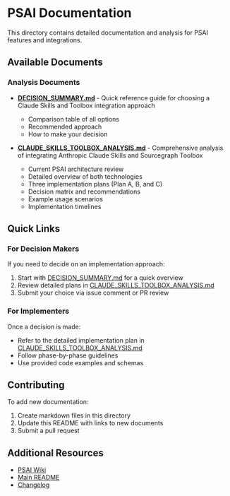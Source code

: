 # PSAI Documentation

This directory contains detailed documentation and analysis for PSAI features and integrations.

## Available Documents

### Analysis Documents

- **[DECISION_SUMMARY.md](./DECISION_SUMMARY.md)** - Quick reference guide for choosing a Claude Skills and Toolbox integration approach
  - Comparison table of all options
  - Recommended approach
  - How to make your decision

- **[CLAUDE_SKILLS_TOOLBOX_ANALYSIS.md](./CLAUDE_SKILLS_TOOLBOX_ANALYSIS.md)** - Comprehensive analysis of integrating Anthropic Claude Skills and Sourcegraph Toolbox
  - Current PSAI architecture review
  - Detailed overview of both technologies
  - Three implementation plans (Plan A, B, and C)
  - Decision matrix and recommendations
  - Example usage scenarios
  - Implementation timelines

## Quick Links

### For Decision Makers

If you need to decide on an implementation approach:
1. Start with [DECISION_SUMMARY.md](./DECISION_SUMMARY.md) for a quick overview
2. Review detailed plans in [CLAUDE_SKILLS_TOOLBOX_ANALYSIS.md](./CLAUDE_SKILLS_TOOLBOX_ANALYSIS.md)
3. Submit your choice via issue comment or PR review

### For Implementers

Once a decision is made:
- Refer to the detailed implementation plan in [CLAUDE_SKILLS_TOOLBOX_ANALYSIS.md](./CLAUDE_SKILLS_TOOLBOX_ANALYSIS.md)
- Follow phase-by-phase guidelines
- Use provided code examples and schemas

## Contributing

To add new documentation:
1. Create markdown files in this directory
2. Update this README with links to new documents
3. Submit a pull request

## Additional Resources

- [PSAI Wiki](https://github.com/dfinke/PSAI/wiki)
- [Main README](../README.md)
- [Changelog](../changelog.md)
